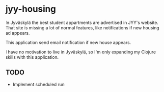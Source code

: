 # jyy-housing

In Jyväskylä the best student appartments are advertised in JYY's website.
That site is missing a lot of normal features, like notifications if new housing ad appears.

This application send email notification if new house appears.

I have no motivation to live in Jyväskylä, so I'm only expanding my
Clojure skills with this application.

## TODO

* Implement scheduled run
